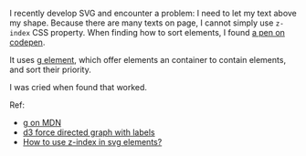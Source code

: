 I recently develop SVG and encounter a problem: I need to let my text above my shape. Because there are many texts on page, I cannot simply use `z-index` CSS property. When finding how to sort elements, I found [a pen on codepen](https://codepen.io/aeternia/pen/qazrgQ).

It uses [g element](https://developer.mozilla.org/en-US/docs/Web/SVG/Element/g), which offer elements an container to contain elements, and sort their priority.

I was cried when found that worked.

Ref:

* [g on MDN](https://developer.mozilla.org/en-US/docs/Web/SVG/Element/g)
* [d3 force directed graph with labels](https://codepen.io/aeternia/pen/qazrgQ)
* [How to use z-index in svg elements?](https://stackoverflow.com/questions/17786618/how-to-use-z-index-in-svg-elements)